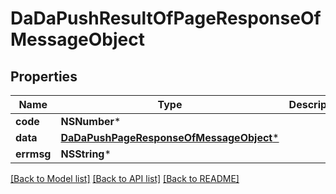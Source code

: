 # DaDaPushResultOfPageResponseOfMessageObject

## Properties
Name | Type | Description | Notes
------------ | ------------- | ------------- | -------------
**code** | **NSNumber*** |  | 
**data** | [**DaDaPushPageResponseOfMessageObject***](DaDaPushPageResponseOfMessageObject.md) |  | [optional] 
**errmsg** | **NSString*** |  | 

[[Back to Model list]](../README.md#documentation-for-models) [[Back to API list]](../README.md#documentation-for-api-endpoints) [[Back to README]](../README.md)


